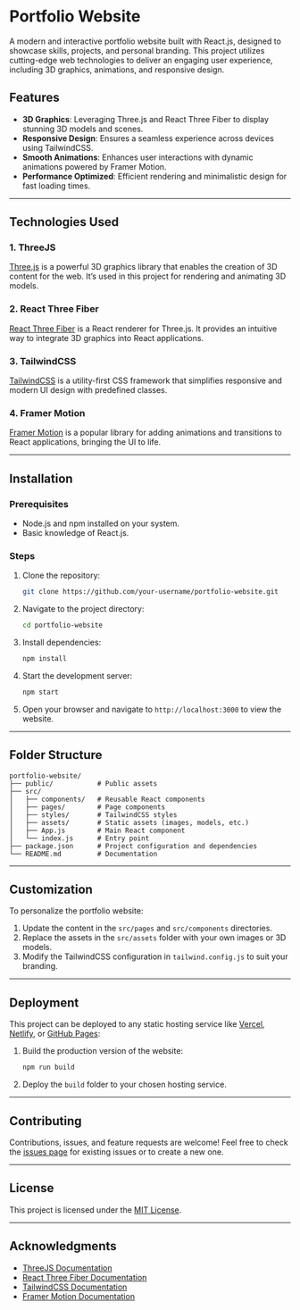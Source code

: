 # Portfolio Website

A modern and interactive portfolio website built with React.js, designed to showcase skills, projects, and personal branding. This project utilizes cutting-edge web technologies to deliver an engaging user experience, including 3D graphics, animations, and responsive design.

## Features
- **3D Graphics**: Leveraging Three.js and React Three Fiber to display stunning 3D models and scenes.
- **Responsive Design**: Ensures a seamless experience across devices using TailwindCSS.
- **Smooth Animations**: Enhances user interactions with dynamic animations powered by Framer Motion.
- **Performance Optimized**: Efficient rendering and minimalistic design for fast loading times.

---

## Technologies Used

### 1. **ThreeJS**
[Three.js](https://threejs.org/) is a powerful 3D graphics library that enables the creation of 3D content for the web. It’s used in this project for rendering and animating 3D models.

### 2. **React Three Fiber**
[React Three Fiber](https://docs.pmnd.rs/react-three-fiber/getting-started/introduction) is a React renderer for Three.js. It provides an intuitive way to integrate 3D graphics into React applications.

### 3. **TailwindCSS**
[TailwindCSS](https://tailwindcss.com/) is a utility-first CSS framework that simplifies responsive and modern UI design with predefined classes.

### 4. **Framer Motion**
[Framer Motion](https://www.framer.com/motion/) is a popular library for adding animations and transitions to React applications, bringing the UI to life.

---

## Installation

### Prerequisites
- Node.js and npm installed on your system.
- Basic knowledge of React.js.

### Steps
1. Clone the repository:
   ```bash
   git clone https://github.com/your-username/portfolio-website.git
   ```
2. Navigate to the project directory:
   ```bash
   cd portfolio-website
   ```
3. Install dependencies:
   ```bash
   npm install
   ```
4. Start the development server:
   ```bash
   npm start
   ```
5. Open your browser and navigate to `http://localhost:3000` to view the website.

---

## Folder Structure
```plaintext
portfolio-website/
├── public/           # Public assets
├── src/
│   ├── components/   # Reusable React components
│   ├── pages/        # Page components
│   ├── styles/       # TailwindCSS styles
│   ├── assets/       # Static assets (images, models, etc.)
│   ├── App.js        # Main React component
│   └── index.js      # Entry point
├── package.json      # Project configuration and dependencies
└── README.md         # Documentation
```

---

## Customization
To personalize the portfolio website:
1. Update the content in the `src/pages` and `src/components` directories.
2. Replace the assets in the `src/assets` folder with your own images or 3D models.
3. Modify the TailwindCSS configuration in `tailwind.config.js` to suit your branding.

---

## Deployment
This project can be deployed to any static hosting service like [Vercel](https://vercel.com/), [Netlify](https://www.netlify.com/), or [GitHub Pages](https://pages.github.com/):

1. Build the production version of the website:
   ```bash
   npm run build
   ```
2. Deploy the `build` folder to your chosen hosting service.

---

## Contributing
Contributions, issues, and feature requests are welcome! Feel free to check the [issues page](https://github.com/your-username/portfolio-website/issues) for existing issues or to create a new one.

---

## License
This project is licensed under the [MIT License](LICENSE).

---

## Acknowledgments
- [ThreeJS Documentation](https://threejs.org/docs/)
- [React Three Fiber Documentation](https://docs.pmnd.rs/react-three-fiber/getting-started/introduction)
- [TailwindCSS Documentation](https://tailwindcss.com/docs)
- [Framer Motion Documentation](https://www.framer.com/motion/)

